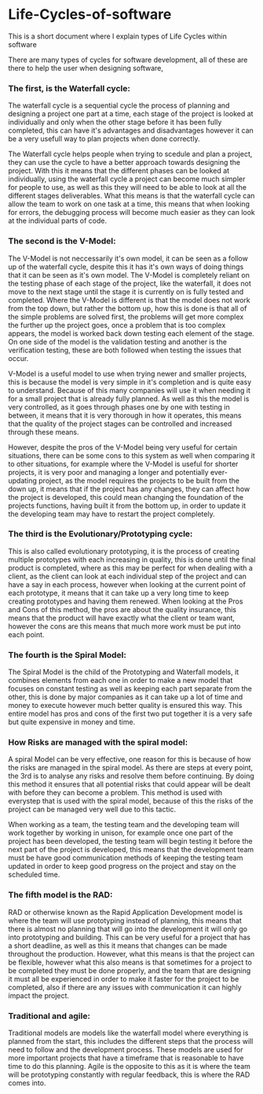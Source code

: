 # Life-Cycles-of-software
This is a short document where I explain types of Life Cycles within software 

There are many types of cycles for software development, all of these are there to help the user when designing software, 




### The first, is the Waterfall cycle:

The waterfall cycle is a sequential cycle the process of planning and designing a project one part at a time, each stage of the project is looked at individually and only when the other stage before it has been fully completed, this can have it's advantages and disadvantages however it can be a very usefull way to plan projects when done correctly.

The Waterfall cycle helps people when trying to scedule and plan a project, they can use the cycle to have a better approach towards designing the project. With this it means that the different phases can be looked at individually, using the waterfall cycle a project can become much simpler for people to use, as well as this they will need to be able to look at all the different stages deliverables. What this means is that the waterfall cycle can allow the team to work on one task at a time, this means that when looking for errors, the debugging process will become much easier as they can look at the individual parts of code.

### The second is the V-Model:

The V-Model is not neccessarily it's own model, it can be seen as a follow up of the waterfall cycle, despite this it has it's own ways of doing things that it can be seen as it's own model. The V-Model is completely reliant on the testing phase of each stage of the project, like the waterfall, it does not move to the next stage until the stage it is currently on is fully tested and completed. Where the V-Model is different is that the model does not work from the top down, but rather the bottom up, how this is done is that all of the simple problems are solved first, the problems will get more complex the further up the project goes, once a problem that is too complex appears, the model is worked back down testing each element of the stage. On one side of the model is the validation testing and another is the verification testing, these are both followed when testing the issues that occur.

V-Model is a useful model to use when trying newer and smaller projects, this is because the model is very simple in it's completion and is quite easy to understand. Because of this many companies will use it when needing it for a small project that is already fully planned. As well as this the model is very controlled, as it goes through phases one by one with testing in between, it means that it is very thorough in how it operates, this means that the quality of the project stages can be controlled and increased through these means.

However, despite the pros of the V-Model being very useful for certain situations, there can be some cons to this system as well when comparing it to other situations, for example where the V-Model is useful for shorter projects, it is very poor and managing a longer and potentially ever-updating project, as the model requires the projects to be built from the down up, it means that if the project has any changes, they can affect how the project is developed, this could mean changing the foundation of the projects functions, having built it from the bottom up, in order to update it the developing team may have to restart the project completely. 



### The third is the Evolutionary/Prototyping cycle:

This is also called evolutionary prototyping, it is the process of creating multiple prototypes with each increasing in quality, this is done until the final product is completed, where as this may be perfect for when dealing with a client, as the client can look at each individual step of the project and can have a say in each process, however when looking at the current point of each prototype, it means that it can take up a very long time to keep creating prototypes and having them renewed. When looking at the Pros and Cons of this method, the pros are about the quality insurance, this means that the product will have exactly what the client or team want, however the cons are this means that much more work must be put into each point.

### The fourth is the Spiral Model:

The Spiral Model is the child of the Prototyping and Waterfall models, it combines elements from each one in order to make a new model that focuses on constant testing as well as keeping each part separate from the other, this is done by major companies as it can take up a lot of time and money to execute however much better quality is ensured this way. This entire model has pros and cons of the first two put together it is a very safe but quite expensive in money and time.

### How Risks are managed with the spiral model:

A spiral Model can be very effective, one reason for this is because of how the risks are managed in the spiral model. As there are steps at every point, the 3rd is to analyse any risks and resolve them before continuing. By doing this method it ensures that all potential risks that could appear will be dealt with before they can become a problem. This method is used with everystep that is used with the spiral model, because of this the risks of the project can be managed very well due to this tactic.

When working as a team, the testing team and the developing team will work together by working in unison, for example once one part of the project has been developed, the testing team will begin testing it before the next part of the project is developed, this means that the development team must be have good communication methods of keeping the testing team updated in order to keep good progress on the project and stay on the scheduled time.

### The fifth model is the RAD:

RAD or otherwise known as the Rapid Application Development model is where the team will use prototyping instead of planning, this means that there is almost no planning that will go into the development it will only go into prototyping and building. This can be very useful for a project that has a short deadline, as well as this it means that changes can be made throughout the production. However, what this means is that the project can be flexible, however what this also means is that sometimes for a project to be completed they must be done properly, and the team that are designing it must all be experienced in order to make it faster for the project to be completed, also if there are any issues with communication it can highly impact the project.


### Traditional and agile:

Traditional models are models like the waterfall model where everything is planned from the start, this includes the different steps that the process will need to follow and the development process. These models are used for more important projects that have a timeframe that is reasonable to have time to do this planning. Agile is the opposite to this as it is where the team will be prototyping constantly with regular feedback, this is where the RAD comes into.
